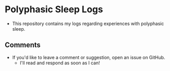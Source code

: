 # Polyphasic Sleep Logs

- This repository contains my logs regarding experiences with polyphasic sleep.

## Comments

- If you'd like to leave a comment or suggestion, open an issue on GitHub.
  - I'll read and respond as soon as I can!
